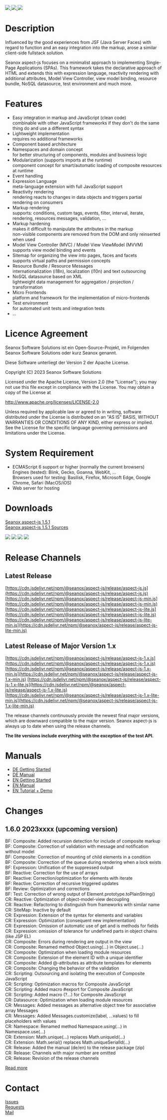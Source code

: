 <p>
  <a href="https://github.com/seanox/aspect-js/pulls"
      title="Development is waiting for new issues / requests / ideas">
    <img src="https://img.shields.io/badge/development-passive-blue?style=for-the-badge">
  </a>  
  <a href="https://github.com/seanox/aspect-js/issues">
    <img src="https://img.shields.io/badge/maintenance-active-green?style=for-the-badge">
  </a>
  <a href="http://seanox.de/contact">
    <img src="https://img.shields.io/badge/support-active-green?style=for-the-badge">
  </a>
</p>


# Description
Influenced by the good experiences from JSF (Java Server Faces) with regard to
function and an easy integration into the markup, arose a similar client-side
fullstack solution.

Seanox aspect-js focuses on a minimalist approach to implementing
Single-Page Applications (SPAs). This framework takes the declarative approach
of HTML and extends this with expression language, reactivity rendering with
additional attributes, Model View Controller, view model binding, resource
bundle, NoSQL datasource, test environment and much more.


# Features
- Easy integration in markup and JavaScript (clean code)  
  combinable with other JavaScript frameworks if they don't do the same thing do
  and use a different syntax
- Lightweight implementation  
  requires no additional frameworks
- Component based architecture
- Namespaces and domain concept  
  for better structuring of components, modules and business logic
- Modularization (supports imports at the runtime)  
  component concept for smart/automatic loading of composite resources at runtime
- Event handling
- Expression Language  
  meta-language extension with full JavaScript support
- Reactivity rendering  
  rendering reacts to changes in data objects and triggers partial rendering on
  consumers
- Markup rendering  
  supports: conditions, custom tags, events, filter, interval, iterate,
  rendering, resources messages, validation, ...
- Markup hardening  
  makes it difficult to manipulate the attributes in the markup  
  non-visible components are removed from the DOM and only reinserted when used  
- Model View Controller (MVC) / Model View ViewModel (MVVM)  
  supports view model binding and events
- Sitemap for organizing the view into pages, faces and facets  
  supports virtual paths and permission concepts
- Resource Bundle / Resource Messages  
  internationalization (i18n), localization (l10n) and text outsourcing 
- NoSQL datasource based on XML  
  lightweight data management for aggregation / projection / transformation
- Micro Frontends  
  platform and framework for the implementation of micro-frontends
- Test environment  
  for automated unit tests and integration tests
- ... 


# Licence Agreement
Seanox Software Solutions ist ein Open-Source-Projekt, im Folgenden
Seanox Software Solutions oder kurz Seanox genannt.

Diese Software unterliegt der Version 2 der Apache License.

Copyright (C) 2023 Seanox Software Solutions

Licensed under the Apache License, Version 2.0 (the "License"); you may not use
this file except in compliance with the License. You may obtain a copy of the
License at

http://www.apache.org/licenses/LICENSE-2.0

Unless required by applicable law or agreed to in writing, software distributed
under the License is distributed on an "AS IS" BASIS, WITHOUT WARRANTIES OR
CONDITIONS OF ANY KIND, either express or implied. See the License for the
specific language governing permissions and limitations under the License.


# System Requirement
- ECMAScript 6 support or higher (normally the current browsers)  
  Engines (tested): Blink, Gecko, Goanna, WebKit, ...  
  Browsers used for testing: Basilisk, Firefox, Microsoft Edge, Google Chrome, Safari (MacOS/iOS) 
- Web server for hosting


# Downloads
[Seanox aspect-js 1.5.1](https://github.com/seanox/aspect-js/releases/download/1.5.1/aspect-js-1.5.1.zip)  
[Seanox aspect-js 1.5.1 Sources](https://github.com/seanox/aspect-js/archive/refs/tags/1.5.1.zip)

<p>
  <img src="https://img.shields.io/badge/Blink-tested-green?style=for-the-badge">
  <img src="https://img.shields.io/badge/Gecko-tested-green?style=for-the-badge">
  <img src="https://img.shields.io/badge/Goanna-tested-green?style=for-the-badge">
  <img src="https://img.shields.io/badge/WebKit-tested-green?style=for-the-badge">
</p>


# Release Channels

## Latest Release
[https://cdn.jsdelivr.net/npm/@seanox/aspect-js/release/aspect-js.js](https://cdn.jsdelivr.net/npm/@seanox/aspect-js/release/aspect-js.js)  
[https://cdn.jsdelivr.net/npm/@seanox/aspect-js/release/aspect-js-min.js](https://cdn.jsdelivr.net/npm/@seanox/aspect-js/release/aspect-js-min.js)
[https://cdn.jsdelivr.net/npm/@seanox/aspect-js/release/aspect-js-lite.js](https://cdn.jsdelivr.net/npm/@seanox/aspect-js/release/aspect-js-lite.js)  
[https://cdn.jsdelivr.net/npm/@seanox/aspect-js/release/aspect-js-lite-min.js](https://cdn.jsdelivr.net/npm/@seanox/aspect-js/release/aspect-js-lite-min.js)

## Latest Release of Major Version 1.x
[https://cdn.jsdelivr.net/npm/@seanox/aspect-js/release/aspect-js-1.x.js](https://cdn.jsdelivr.net/npm/@seanox/aspect-js/release/aspect-js-1.x.js)  
[https://cdn.jsdelivr.net/npm/@seanox/aspect-js/release/aspect-js-1.x-min.js](https://cdn.jsdelivr.net/npm/@seanox/aspect-js/release/aspect-js-1.x-min.js)
[https://cdn.jsdelivr.net/npm/@seanox/aspect-js/release/aspect-js-1.x-lite.js](https://cdn.jsdelivr.net/npm/@seanox/aspect-js/release/aspect-js-1.x-lite.js)  
[https://cdn.jsdelivr.net/npm/@seanox/aspect-js/release/aspect-js-1.x-lite-min.js](https://cdn.jsdelivr.net/npm/@seanox/aspect-js/release/aspect-js-1.x-lite-min.js)

The release channels continuously provide the newest final major versions, which
are downward compatible to the major version. Seanox aspect-js is always up to
date when using the release channels.

__The lite versions include everything with the exception of the test API.__


# Manuals
- [DE Getting Started](https://github.com/seanox/aspect-js/blob/master/manual/de/introduction.md#einf&uuml;hrung)
- [DE Manual](https://github.com/seanox/aspect-js/tree/master/manual/de#readme)
- [EN Getting Started](https://github.com/seanox/aspect-js/blob/master/manual/en/introduction.md#introduction)
- [EN Manual](https://github.com/seanox/aspect-js/tree/master/manual/en#readme)
- [EN Tutorial + Demo](https://github.com/seanox/aspect-js-tutorial#description)


# Changes
## 1.6.0 2023xxxx (upcoming version)  
BF: Composite: Added recursion detection for include of composite markup  
BF: Composite: Correction of validation with message and notification without model  
BF: Composite: Correction of mounting of child elements in a condition  
BF: Composite: Correction of the queue during rendering when a lock exists  
BF: Expression: Unification of the suppressed output  
BF: Reactive: Correction for the use of arrays  
BF: Reactive: Correction/optimization for elements with iterate  
BF: Reactive: Correction of recursive triggered updates  
BF: Review: Optimization and corrections  
BF: Test: Correction of wrong output of Element.prototype.toPlainString()  
CR: Reactive: Optimization of object-model-view decoupling  
CR: Reactive: Refactoring to distinguish from frameworks with similar name  
CR: SiteMap: Inactive by default  
CR: Expression: Extension of the syntax for elements and variables  
CR: Expression: Optimization (consequent new implementation)  
CR: Expression: Omission of automatic use of get and is methods for fields  
CR: Expression: omission of tolerance for undefined parts in object chains (like JSP EL)  
CR: Composite: Errors during rendering are output in the view  
CR: Composite: Renamed method Object.using(...) in Object.use(...)  
CR: Composite: Optimization when loading module resources  
CR: Composite: Extension of the element ID with a unique identifier  
CR: Composite: Added @-attributes as attribute templates for elements  
CR: Composite: Changing the behavior of the validation  
CR: Scripting: Outsourcing and isolating the execution of Composite JavaScript  
CR: Scripting: Optimization macros for Composite JavaScript  
CR: Scripting: Added macro #export for Composite JavaScript  
CR: Scripting: Added macro (?...) for Composite JavaScript  
CR: Datasource: Optimization when loading module resources  
CR: Messages: Added messages as alternative object tree for associative array Messages  
CR: Messages: Added Messages.customize(label, ...values) to fill placeholders with values  
CR: Namespace: Renamed method Namespace.using(...) in Namespace.use(...)  
CR: Extension: Math.unique(...) replaces Math.uniqueId(...)  
CR: Extension: Math.serial() replaces Math.uniqueSerialId(...)  
CR: Release: Added the manual (de/en) to the release package (zip)  
CR: Release: Channels with major number are omitted  
CR: Release: Revision of the release channels  

[Read more](https://raw.githubusercontent.com/seanox/aspect-js/master/CHANGES)


# Contact
[Issues](https://github.com/seanox/aspect-js-tutorial/issues)  
[Requests](https://github.com/seanox/aspect-js-tutorial/pulls)  
[Mail](http://seanox.de/contact)
